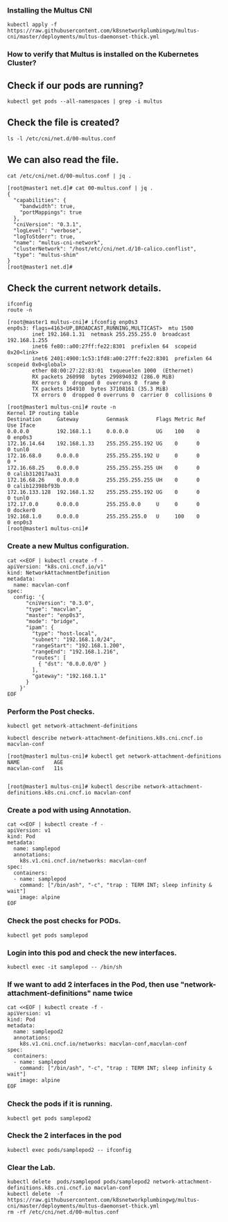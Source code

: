 
### Installing the Multus CNI
```
kubectl apply -f https://raw.githubusercontent.com/k8snetworkplumbingwg/multus-cni/master/deployments/multus-daemonset-thick.yml
```

### How to verify that Multus is installed on the Kubernetes Cluster?
## Check if our pods are running?
```
kubectl get pods --all-namespaces | grep -i multus
```

## Check the file is created?
```
ls -l /etc/cni/net.d/00-multus.conf
```
## We can also read the file.
```
cat /etc/cni/net.d/00-multus.conf | jq .
```
```
[root@master1 net.d]# cat 00-multus.conf | jq .
{
  "capabilities": {
    "bandwidth": true,
    "portMappings": true
  },
  "cniVersion": "0.3.1",
  "logLevel": "verbose",
  "logToStderr": true,
  "name": "multus-cni-network",
  "clusterNetwork": "/host/etc/cni/net.d/10-calico.conflist",
  "type": "multus-shim"
}
[root@master1 net.d]# 
```

## Check the current network details.

```
ifconfig
route -n
```

```
[root@master1 multus-cni]# ifconfig enp0s3
enp0s3: flags=4163<UP,BROADCAST,RUNNING,MULTICAST>  mtu 1500
        inet 192.168.1.31  netmask 255.255.255.0  broadcast 192.168.1.255
        inet6 fe80::a00:27ff:fe22:8301  prefixlen 64  scopeid 0x20<link>
        inet6 2401:4900:1c53:1fd8:a00:27ff:fe22:8301  prefixlen 64  scopeid 0x0<global>
        ether 08:00:27:22:83:01  txqueuelen 1000  (Ethernet)
        RX packets 260998  bytes 299894032 (286.0 MiB)
        RX errors 0  dropped 0  overruns 0  frame 0
        TX packets 164910  bytes 37108161 (35.3 MiB)
        TX errors 0  dropped 0 overruns 0  carrier 0  collisions 0

[root@master1 multus-cni]# route -n
Kernel IP routing table
Destination     Gateway         Genmask         Flags Metric Ref    Use Iface
0.0.0.0         192.168.1.1     0.0.0.0         UG    100    0        0 enp0s3
172.16.14.64    192.168.1.33    255.255.255.192 UG    0      0        0 tunl0
172.16.68.0     0.0.0.0         255.255.255.192 U     0      0        0 *
172.16.68.25    0.0.0.0         255.255.255.255 UH    0      0        0 calib312017aa31
172.16.68.26    0.0.0.0         255.255.255.255 UH    0      0        0 calib12398bf93b
172.16.133.128  192.168.1.32    255.255.255.192 UG    0      0        0 tunl0
172.17.0.0      0.0.0.0         255.255.0.0     U     0      0        0 docker0
192.168.1.0     0.0.0.0         255.255.255.0   U     100    0        0 enp0s3
[root@master1 multus-cni]# 
```

### Create a new Multus configuration.
```
cat <<EOF | kubectl create -f -
apiVersion: "k8s.cni.cncf.io/v1"
kind: NetworkAttachmentDefinition
metadata:
  name: macvlan-conf
spec:
  config: '{
      "cniVersion": "0.3.0",
      "type": "macvlan",
      "master": "enp0s3",
      "mode": "bridge",
      "ipam": {
        "type": "host-local",
        "subnet": "192.168.1.0/24",
        "rangeStart": "192.168.1.200",
        "rangeEnd": "192.168.1.216",
        "routes": [
          { "dst": "0.0.0.0/0" }
        ],
        "gateway": "192.168.1.1"
      }
    }'
EOF
```

### Perform the Post checks.
```
kubectl get network-attachment-definitions
```
```
kubectl describe network-attachment-definitions.k8s.cni.cncf.io macvlan-conf 
```

```
[root@master1 multus-cni]# kubectl get network-attachment-definitions
NAME           AGE
macvlan-conf   11s


[root@master1 multus-cni]# kubectl describe network-attachment-definitions.k8s.cni.cncf.io macvlan-conf 
```

### Create a pod with using Annotation.

```
cat <<EOF | kubectl create -f -
apiVersion: v1
kind: Pod
metadata:
  name: samplepod
  annotations:
    k8s.v1.cni.cncf.io/networks: macvlan-conf
spec:
  containers:
  - name: samplepod
    command: ["/bin/ash", "-c", "trap : TERM INT; sleep infinity & wait"]
    image: alpine
EOF
```

### Check the post checks for PODs.
```
kubectl get pods samplepod 
```

### Login into this pod and check the new interfaces.
```
kubectl exec -it samplepod -- /bin/sh
```

### If we want to add 2 interfaces in the Pod, then use "network-attachment-definitions" name twice
```
cat <<EOF | kubectl create -f -
apiVersion: v1
kind: Pod
metadata:
  name: samplepod2
  annotations:
    k8s.v1.cni.cncf.io/networks: macvlan-conf,macvlan-conf
spec:
  containers:
  - name: samplepod
    command: ["/bin/ash", "-c", "trap : TERM INT; sleep infinity & wait"]
    image: alpine
EOF
```
### Check the pods if it is running.
```
kubectl get pods samplepod2
```

### Check the 2 interfaces in the pod
```
kubectl exec pods/samplepod2 -- ifconfig
```

### Clear the Lab. 
```
kubectl delete  pods/samplepod pods/samplepod2 network-attachment-definitions.k8s.cni.cncf.io macvlan-conf 
kubectl delete  -f https://raw.githubusercontent.com/k8snetworkplumbingwg/multus-cni/master/deployments/multus-daemonset-thick.yml
rm -rf /etc/cni/net.d/00-multus.conf
```
